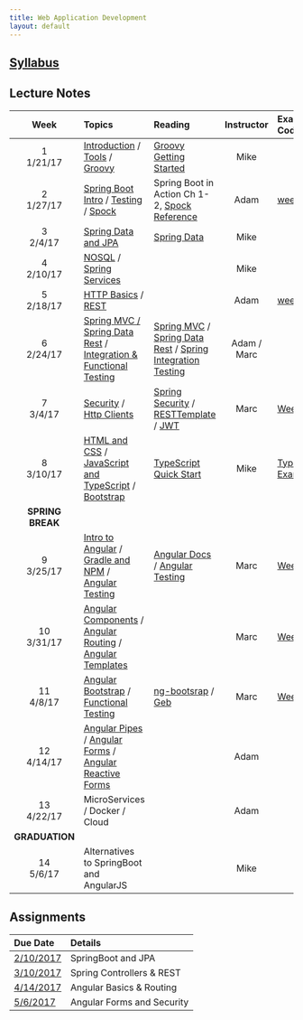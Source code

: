 ```yaml
---
title: Web Application Development
layout: default
---
```


## [Syllabus](syllabus.html)

## Lecture Notes

|       Week       | Topics                                                                                                                                   | Reading                                                                                                                                                                                                                                                                                                                         | Instructor  | Example Code                                                               |
|:----------------:|:-----------------------------------------------------------------------------------------------------------------------------------------|:--------------------------------------------------------------------------------------------------------------------------------------------------------------------------------------------------------------------------------------------------------------------------------------------------------------------------------|:-----------:|:---------------------------------------------------------------------------|
|  1 <br> 1/21/17  | [Introduction](notes/introduction/) / [Tools](notes/tools/) / [Groovy](notes/groovy/)                                                    | [Groovy Getting Started](http://www.groovy-lang.org/documentation.html#gettingstarted)                                                                                                                                                                                                                                          |    Mike     | &nbsp;                                                                     |
|  2 <br> 1/27/17  | [Spring Boot Intro](notes/spring_boot_intro/) / [Testing](notes/testing) / [Spock](notes/spock)                                          | Spring Boot in Action Ch 1-2, [Spock Reference](http://spockframework.org/spock/docs/1.1-rc-3/index.html)                                                                                                                                                                                                                       |    Adam     | [week2 git](https://github.umn.edu/keys0013/week2)&nbsp;                   |
|  3 <br> 2/4/17   | [Spring Data and JPA](notes/jpa)                                                                                                         | [Spring Data](https://docs.spring.io/spring-data/jpa/docs/current/reference/html/)                                                                                                                                                                                                                                              |    Mike     | &nbsp;                                                                     |
|  4 <br> 2/10/17  | [NOSQL](notes/nosql) / [Spring Services](notes/spring_services)                                                                          | &nbsp;                                                                                                                                                                                                                                                                                                                          |    Mike     | &nbsp;                                                                     |
|  5 <br> 2/18/17  | [HTTP Basics](notes/http_basics) / [REST](notes/rest)                                                                                    | &nbsp;                                                                                                                                                                                                                                                                                                                          |    Adam     | [week5 git](https://github.umn.edu/keys0013/week5)&nbsp;                   |
|  6 <br> 2/24/17  | [Spring MVC / Spring Data Rest](notes/spring_web2) / [Integration & Functional Testing](notes/functional_testing)                        | [Spring MVC](https://docs.spring.io/spring/docs/current/spring-framework-reference/html/mvc.html) / [Spring Data Rest](http://docs.spring.io/spring-data/rest/docs/current/reference/html/) / [Spring Integration Testing](https://docs.spring.io/spring/docs/current/spring-framework-reference/html/integration-testing.html) | Adam / Marc | &nbsp;                                                                     |
|  7 <br> 3/4/17   | [Security](notes/security) / [Http Clients](notes/http)                                                                                  | [Spring Security](http://docs.spring.io/spring-security/site/docs/4.2.3.BUILD-SNAPSHOT/reference/htmlsingle/) / [RESTTemplate](http://docs.spring.io/spring/docs/current/javadoc-api//org/springframework/web/client/RestTemplate.html) / [JWT](https://jwt.io/)                                                                |    Marc     | [Week 7](https://github.umn.edu/kapk0003/week7)                            |
|  8 <br> 3/10/17  | [HTML and CSS](notes/html_css) / [JavaScript and TypeScript](notes/javascript) / [Bootstrap](notes/bootstrap)                            | [TypeScript Quick Start](https://www.typescriptlang.org/docs/tutorial.html)                                                                                                                                                                                                                                                     |    Mike     | [TypeScript Examples](https://github.umn.edu/calvo001/typescript_examples) |
| **SPRING BREAK** |                                                                                                                                          |                                                                                                                                                                                                                                                                                                                                 |             |                                                                            |
|  9 <br> 3/25/17  | [Intro to Angular](notes/angular_overview) / [Gradle and NPM](notes/gradle_angular) / [Angular Testing](notes/angular_testing)           | [Angular Docs](https://angular.io/docs/ts/latest/) / [Angular Testing](https://angular.io/docs/ts/latest/guide/testing.html)                                                                                                                                                                                                    |    Marc     | [Week 09](https://github.umn.edu/kapk0003/week09)                          |
| 10 <br> 3/31/17  | [Angular Components](notes/angular_components) / [Angular Routing](notes/angular_routing) / [Angular Templates](notes/angular_templates) | &nbsp;                                                                                                                                                                                                                                                                                                                          |    Marc     | [Week 10](https://github.umn.edu/kapk0003/week10)                          |
|  11 <br> 4/8/17  | [Angular Bootstrap](notes/ng_bootstrap) / [Functional Testing](notes/geb_testing)                                                        | [ng-bootsrap](https://ng-bootstrap.github.io/#/home) / [Geb](http://www.gebish.org/manual/current/#navigator)                                                                                                                                                                                                                   |    Marc     | [Week 11](https://github.umn.edu/kapk0003/week11)                          |
| 12 <br> 4/14/17  | [Angular Pipes](notes/ng_pipes) / [Angular Forms](notes/ng_forms) / [Angular Reactive Forms](notes/ng_reactive_forms)                    | &nbsp;                                                                                                                                                                                                                                                                                                                          |    Adam     | &nbsp;                                                                     |
| 13 <br> 4/22/17  | MicroServices / Docker / Cloud                                                                                                           | &nbsp;                                                                                                                                                                                                                                                                                                                          |    Adam     | &nbsp;                                                                     |
|  **GRADUATION**  |                                                                                                                                          |                                                                                                                                                                                                                                                                                                                                 |             |                                                                            |
|  14 <br> 5/6/17  | Alternatives to SpringBoot and AngularJS                                                                                                 | &nbsp;                                                                                                                                                                                                                                                                                                                          |    Mike     | &nbsp;                                                                     |

## Assignments

| Due Date                   | Details                    |
|:---------------------------|:---------------------------|
| [2/10/2017](assignments/1) | SpringBoot and JPA         |
| [3/10/2017](assignments/2) | Spring Controllers & REST  |
| [4/14/2017](assignments/3) | Angular Basics & Routing   |
| [5/6/2017](assignments/4)  | Angular Forms and Security |

